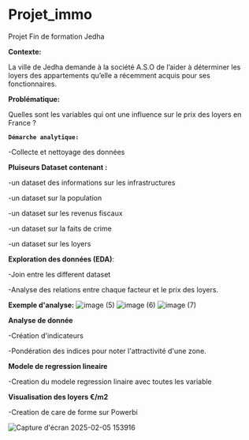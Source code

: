 # Projet_immo

Projet Fin de formation Jedha

**Contexte:**

La ville de Jedha demande à la société A.S.O de l’aider à déterminer les loyers des appartements qu’elle a récemment acquis pour ses fonctionnaires.

**Problématique:**

Quelles sont les variables qui ont une influence sur le prix des loyers en France ?

**`Démarche analytique:`**

  -Collecte et nettoyage des données

**Pluiseurs Dataset contenant :**

  -un dataset des informations sur les infrastructures
  
  -un dataset sur la population 
  
  -un dataset sur les revenus fiscaux 
  
  -un dataset sur la faits de crime 
  
  -un dataset sur les loyers
  
**Exploration des données (EDA)**:

  -Join entre les different dataset 
  
  -Analyse des relations entre chaque facteur et le prix des loyers.
  
**Exemple d'analyse:**
![image (5)](https://github.com/user-attachments/assets/39e534b1-ee0d-4e54-80c7-2567764407b6)
![image (6)](https://github.com/user-attachments/assets/7468bddf-9771-4430-8ace-80c95f79997e)
![image (7)](https://github.com/user-attachments/assets/c88b92c6-1113-40ef-9665-11563737113b)


**Analyse de donnée**

  -Création d'indicateurs
  
  -Pondération des indices pour noter l'attractivité d'une zone.

**Modele de regression lineaire**

  -Creation du modele regression linaire avec toutes les variable


**Visualisation des loyers €/m2**

  -Creation de care de forme sur Powerbi
  
  ![Capture d'écran 2025-02-05 153916](https://github.com/user-attachments/assets/8675c276-ee32-4ce8-89f5-36e02183defb)
